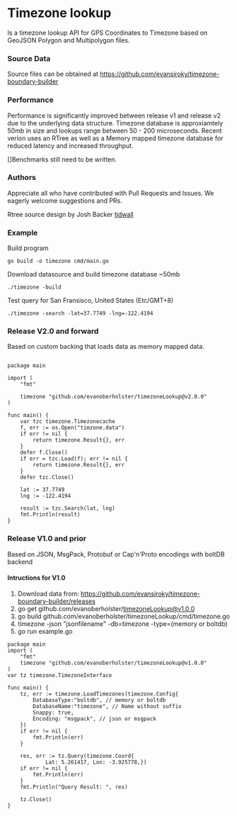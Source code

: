 # Timezone lookup
Is a timezone lookup API for GPS Coordinates to Timezone based on GeoJSON Polygon and Multipolygon files.

### Source Data
Source files can be obtained at https://github.com/evansiroky/timezone-boundary-builder

### Performance
Performance is significantly improved between release v1 and release v2 due to the underlying data structure.
Timezone database is approxiamtely 50mb in size and lookups range between 50 - 200 microseconds.
Recent verion uses an RTree as well as a Memory mapped timezone database for reduced latency and increased throughput.

[]Benchmarks still need to be written.

### Authors
Appreciate all who have contributed with Pull Requests and Issues. We eagerly welcome suggestions and PRs.

Rtree source design by Josh Backer [tidwall](https://github.com/tidwall/geoindex)

### Example

Build program
```
go build -o timezone cmd/main.go 
```

Download datasource and build timezone database ~50mb
```
./timezone -build
```

Test query for San Fransisco, United States (Etc/GMT+8)
```
./timezone -search -lat=37.7749 -lng=-122.4194
```

### Release V2.0 and forward 
Based on custom backing that loads data as memory mapped data.

```golang

package main

import (
	"fmt"

	timezone "github.com/evanoberholster/timezoneLookup@v2.0.0"
)

func main() {
	var tzc timezone.Timezonecache
	f, err := os.Open("timzone.data")
	if err != nil {
		return timezone.Result{}, err
	}
	defer f.Close()
	if err = tzc.Load(f); err != nil {
		return timezone.Result{}, err
	}
	defer tzc.Close()

	lat := 37.7749
	lng := -122.4194

	result := tzc.Search(lat, lng)
	fmt.Println(result)
}

```



### Release V1.0 and prior
Based on JSON, MsgPack, Protobuf or Cap'n'Proto encodings with boltDB backend

#### Intructions for V1.0
 1. Download data from: https://github.com/evansiroky/timezone-boundary-builder/releases
 2. go get github.com/evanoberholster/timezoneLookup@v1.0.0
 3. go build github.com/evanoberholster/timezoneLookup/cmd/timezone.go
 4. timezone -json "jsonfilename" -db=timezone -type=(memory or boltdb)
 5. go run example.go

```golang
package main
import (
	"fmt"
	timezone "github.com/evanoberholster/timezoneLookup@v1.0.0"
)
var tz timezone.TimezoneInterface

func main() {
	tz, err := timezone.LoadTimezones(timezone.Config{
		DatabaseType:"boltdb", // memory or boltdb
		DatabaseName:"timezone", // Name without suffix
		Snappy: true,
		Encoding: "msgpack", // json or msgpack
	})
	if err != nil {
		fmt.Println(err)
	}

	res, err := tz.Query(timezone.Coord{
			Lat: 5.261417, Lon: -3.925778,})
	if err != nil {
		fmt.Println(err)
	}
	fmt.Println("Query Result: ", res)

	tz.Close()
}
```
